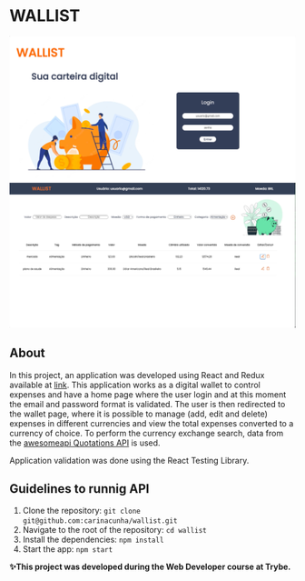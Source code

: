 # WALLIST 

![página de login](/src/loginimg.jpg)
![página wallet](/src/walletimg.jpg)

## About ##

In this project, an application was developed using React and Redux available at [link](https://carinacunha.github.io/wallist/). This application works as a digital wallet to control expenses and have a home page where the user login and at this moment the email and password format is validated. The user is then redirected to the wallet page, where it is possible to manage (add, edit and delete) expenses in different currencies and view the total expenses converted to a currency of choice.
To perform the currency exchange search, data from the [awesomeapi Quotations API](https://economia.awesomeapi.com.br/json/all) is used.

Application validation was done using the React Testing Library.

## Guidelines to runnig API ##
1. Clone the repository: ```git clone git@github.com:carinacunha/wallist.git```
2. Navigate to the root of the repository: ```cd wallist```
3. Install the dependencies: ```npm install```
4. Start the app: ```npm start```

**✨This project was developed during the Web Developer course at Trybe.** 
